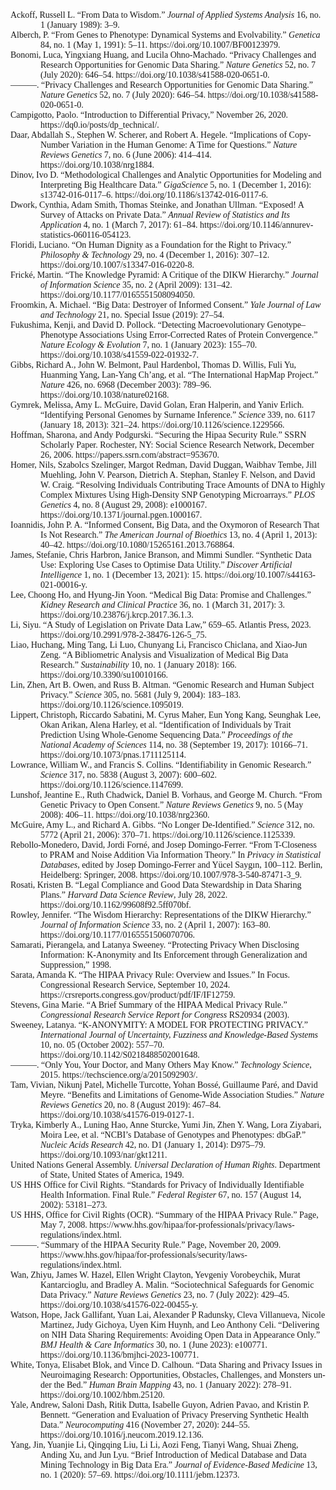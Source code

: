 <html xmlns:o="urn:schemas-microsoft-com:office:office"
xmlns:w="urn:schemas-microsoft-com:office:word"
xmlns:m="http://schemas.microsoft.com/office/2004/12/omml"
xmlns="http://www.w3.org/TR/REC-html40">

<head>
<meta http-equiv=Content-Type content="text/html; charset=utf-8">
</head>

<body lang=EN-US style='tab-interval:.5in;word-wrap:break-word;text-justify-trim:
punctuation'>

<div class=WordSection1>

<p class=MsoNormal style='margin-top:0in;margin-right:0in;margin-bottom:0in;
margin-left:.5in;text-indent:-.5in;line-height:normal;mso-pagination:none;
mso-layout-grid-align:none;text-autospace:none'><span style='font-family:"Times New Roman",serif;
mso-font-kerning:0pt'>Ackoff, Russell L. “From Data to Wisdom.” <i>Journal of
Applied Systems Analysis</i> 16, no. 1 (January 1989): 3–9.<o:p></o:p></span></p>

<p class=MsoNormal style='margin-top:0in;margin-right:0in;margin-bottom:0in;
margin-left:.5in;text-indent:-.5in;line-height:normal;mso-pagination:none;
mso-layout-grid-align:none;text-autospace:none'><span style='font-family:"Times New Roman",serif;
mso-font-kerning:0pt'>Alberch, P. “From Genes to Phenotype: Dynamical Systems
and Evolvability.” <i>Genetica</i> 84, no. 1 (May 1, 1991): 5–11.
https://doi.org/10.1007/BF00123979.<o:p></o:p></span></p>



<p class=MsoNormal style='margin-top:0in;margin-right:0in;margin-bottom:0in;
margin-left:.5in;text-indent:-.5in;line-height:normal;mso-pagination:none;
mso-layout-grid-align:none;text-autospace:none'><span style='font-family:"Times New Roman",serif;
mso-font-kerning:0pt'>Bonomi, Luca, Yingxiang Huang, and Lucila Ohno-Machado. “Privacy
Challenges and Research Opportunities for Genomic Data Sharing.” <i>Nature
Genetics</i> 52, no. 7 (July 2020): 646–54.
https://doi.org/10.1038/s41588-020-0651-0.<o:p></o:p></span></p>

<p class=MsoNormal style='margin-top:0in;margin-right:0in;margin-bottom:0in;
margin-left:.5in;text-indent:-.5in;line-height:normal;mso-pagination:none;
mso-layout-grid-align:none;text-autospace:none'><span style='font-family:"Times New Roman",serif;
mso-font-kerning:0pt'>———. “Privacy Challenges and Research Opportunities for
Genomic Data Sharing.” <i>Nature Genetics</i> 52, no. 7 (July 2020): 646–54.
https://doi.org/10.1038/s41588-020-0651-0.<o:p></o:p></span></p>

<p class=MsoNormal style='margin-top:0in;margin-right:0in;margin-bottom:0in;
margin-left:.5in;text-indent:-.5in;line-height:normal;mso-pagination:none;
mso-layout-grid-align:none;text-autospace:none'><span style='font-family:"Times New Roman",serif;
mso-font-kerning:0pt'>Campigotto, Paolo. “Introduction to Differential Privacy,”
November 26, 2020. https://dq0.io/posts/dp_technical/.<o:p></o:p></span></p>

<p class=MsoNormal style='margin-top:0in;margin-right:0in;margin-bottom:0in;
margin-left:.5in;text-indent:-.5in;line-height:normal;mso-pagination:none;
mso-layout-grid-align:none;text-autospace:none'><span style='font-family:"Times New Roman",serif;
mso-font-kerning:0pt'>Daar, Abdallah S., Stephen W. Scherer, and Robert A.
Hegele. “Implications of Copy-Number Variation in the Human Genome: A Time for
Questions.” <i>Nature Reviews Genetics</i> 7, no. 6 (June 2006): 414–414.
https://doi.org/10.1038/nrg1884.<o:p></o:p></span></p>

<p class=MsoNormal style='margin-top:0in;margin-right:0in;margin-bottom:0in;
margin-left:.5in;text-indent:-.5in;line-height:normal;mso-pagination:none;
mso-layout-grid-align:none;text-autospace:none'><span style='font-family:"Times New Roman",serif;
mso-font-kerning:0pt'>Dinov, Ivo D. “Methodological Challenges and Analytic
Opportunities for Modeling and Interpreting Big Healthcare Data.” <i>GigaScience</i>
5, no. 1 (December 1, 2016): s13742-016-0117–6.
https://doi.org/10.1186/s13742-016-0117-6.<o:p></o:p></span></p>

<p class=MsoNormal style='margin-top:0in;margin-right:0in;margin-bottom:0in;
margin-left:.5in;text-indent:-.5in;line-height:normal;mso-pagination:none;
mso-layout-grid-align:none;text-autospace:none'><span style='font-family:"Times New Roman",serif;
mso-font-kerning:0pt'>Dwork, Cynthia, Adam Smith, Thomas Steinke, and Jonathan
Ullman. “Exposed! A Survey of Attacks on Private Data.” <i>Annual Review of
Statistics and Its Application</i> 4, no. 1 (March 7, 2017): 61–84.
https://doi.org/10.1146/annurev-statistics-060116-054123.<o:p></o:p></span></p>

<p class=MsoNormal style='margin-top:0in;margin-right:0in;margin-bottom:0in;
margin-left:.5in;text-indent:-.5in;line-height:normal;mso-pagination:none;
mso-layout-grid-align:none;text-autospace:none'><span style='font-family:"Times New Roman",serif;
mso-font-kerning:0pt'>Floridi, Luciano. “On Human Dignity as a Foundation for
the Right to Privacy.” <i>Philosophy &amp; Technology</i> 29, no. 4 (December
1, 2016): 307–12. https://doi.org/10.1007/s13347-016-0220-8.<o:p></o:p></span></p>

<p class=MsoNormal style='margin-top:0in;margin-right:0in;margin-bottom:0in;
margin-left:.5in;text-indent:-.5in;line-height:normal;mso-pagination:none;
mso-layout-grid-align:none;text-autospace:none'><span style='font-family:"Times New Roman",serif;
mso-font-kerning:0pt'>Frické, Martin. “The Knowledge Pyramid: A Critique of the
DIKW Hierarchy.” <i>Journal of Information Science</i> 35, no. 2 (April 2009):
131–42. https://doi.org/10.1177/0165551508094050.<o:p></o:p></span></p>

<p class=MsoNormal style='margin-top:0in;margin-right:0in;margin-bottom:0in;
margin-left:.5in;text-indent:-.5in;line-height:normal;mso-pagination:none;
mso-layout-grid-align:none;text-autospace:none'><span style='font-family:"Times New Roman",serif;
mso-font-kerning:0pt'>Froomkin, A. Michael. “Big Data: Destroyer of Informed
Consent.” <i>Yale Journal of Law and Technology</i> 21, no. Special Issue
(2019): 27–54.<o:p></o:p></span></p>

<p class=MsoNormal style='margin-top:0in;margin-right:0in;margin-bottom:0in;
margin-left:.5in;text-indent:-.5in;line-height:normal;mso-pagination:none;
mso-layout-grid-align:none;text-autospace:none'><span style='font-family:"Times New Roman",serif;
mso-font-kerning:0pt'>Fukushima, Kenji, and David D. Pollock. “Detecting
Macroevolutionary Genotype–Phenotype Associations Using Error-Corrected Rates
of Protein Convergence.” <i>Nature Ecology &amp; Evolution</i> 7, no. 1
(January 2023): 155–70. https://doi.org/10.1038/s41559-022-01932-7.<o:p></o:p></span></p>

<p class=MsoNormal style='margin-top:0in;margin-right:0in;margin-bottom:0in;
margin-left:.5in;text-indent:-.5in;line-height:normal;mso-pagination:none;
mso-layout-grid-align:none;text-autospace:none'><span style='font-family:"Times New Roman",serif;
mso-font-kerning:0pt'>Gibbs, Richard A., John W. Belmont, Paul Hardenbol,
Thomas D. Willis, Fuli Yu, Huanming Yang, Lan-Yang Ch’ang, et al. “The
International HapMap Project.” <i>Nature</i> 426, no. 6968 (December 2003): 789–96.
https://doi.org/10.1038/nature02168.<o:p></o:p></span></p>

<p class=MsoNormal style='margin-top:0in;margin-right:0in;margin-bottom:0in;
margin-left:.5in;text-indent:-.5in;line-height:normal;mso-pagination:none;
mso-layout-grid-align:none;text-autospace:none'><span style='font-family:"Times New Roman",serif;
mso-font-kerning:0pt'>Gymrek, Melissa, Amy L. McGuire, David Golan, Eran
Halperin, and Yaniv Erlich. “Identifying Personal Genomes by Surname Inference.”
<i>Science</i> 339, no. 6117 (January 18, 2013): 321–24.
https://doi.org/10.1126/science.1229566.<o:p></o:p></span></p>

<p class=MsoNormal style='margin-top:0in;margin-right:0in;margin-bottom:0in;
margin-left:.5in;text-indent:-.5in;line-height:normal;mso-pagination:none;
mso-layout-grid-align:none;text-autospace:none'><span style='font-family:"Times New Roman",serif;
mso-font-kerning:0pt'>Hoffman, Sharona, and Andy Podgurski. “Securing the Hipaa
Security Rule.” SSRN Scholarly Paper. Rochester, NY: Social Science Research
Network, December 26, 2006. https://papers.ssrn.com/abstract=953670.<o:p></o:p></span></p>

<p class=MsoNormal style='margin-top:0in;margin-right:0in;margin-bottom:0in;
margin-left:.5in;text-indent:-.5in;line-height:normal;mso-pagination:none;
mso-layout-grid-align:none;text-autospace:none'><span style='font-family:"Times New Roman",serif;
mso-font-kerning:0pt'>Homer, Nils, Szabolcs Szelinger, Margot Redman, David
Duggan, Waibhav Tembe, Jill Muehling, John V. Pearson, Dietrich A. Stephan,
Stanley F. Nelson, and David W. Craig. “Resolving Individuals Contributing
Trace Amounts of DNA to Highly Complex Mixtures Using High-Density SNP
Genotyping Microarrays.” <i>PLOS Genetics</i> 4, no. 8 (August 29, 2008):
e1000167. https://doi.org/10.1371/journal.pgen.1000167.<o:p></o:p></span></p>

<p class=MsoNormal style='margin-top:0in;margin-right:0in;margin-bottom:0in;
margin-left:.5in;text-indent:-.5in;line-height:normal;mso-pagination:none;
mso-layout-grid-align:none;text-autospace:none'><span style='font-family:"Times New Roman",serif;
mso-font-kerning:0pt'>Ioannidis, John P. A. “Informed Consent, Big Data, and
the Oxymoron of Research That Is Not Research.” <i>The American Journal of
Bioethics</i> 13, no. 4 (April 1, 2013): 40–42.
https://doi.org/10.1080/15265161.2013.768864.<o:p></o:p></span></p>

<p class=MsoNormal style='margin-top:0in;margin-right:0in;margin-bottom:0in;
margin-left:.5in;text-indent:-.5in;line-height:normal;mso-pagination:none;
mso-layout-grid-align:none;text-autospace:none'><span style='font-family:"Times New Roman",serif;
mso-font-kerning:0pt'>James, Stefanie, Chris Harbron, Janice Branson, and Mimmi
Sundler. “Synthetic Data Use: Exploring Use Cases to Optimise Data Utility.” <i>Discover
Artificial Intelligence</i> 1, no. 1 (December 13, 2021): 15.
https://doi.org/10.1007/s44163-021-00016-y.<o:p></o:p></span></p>

<p class=MsoNormal style='margin-top:0in;margin-right:0in;margin-bottom:0in;
margin-left:.5in;text-indent:-.5in;line-height:normal;mso-pagination:none;
mso-layout-grid-align:none;text-autospace:none'><span style='font-family:"Times New Roman",serif;
mso-font-kerning:0pt'>Lee, Choong Ho, and Hyung-Jin Yoon. “Medical Big Data:
Promise and Challenges.” <i>Kidney Research and Clinical Practice</i> 36, no. 1
(March 31, 2017): 3. https://doi.org/10.23876/j.krcp.2017.36.1.3.<o:p></o:p></span></p>

<p class=MsoNormal style='margin-top:0in;margin-right:0in;margin-bottom:0in;
margin-left:.5in;text-indent:-.5in;line-height:normal;mso-pagination:none;
mso-layout-grid-align:none;text-autospace:none'><span style='font-family:"Times New Roman",serif;
mso-font-kerning:0pt'>Li, Siyu. “A Study of Legislation on Private Data Law,”
659–65. Atlantis Press, 2023. https://doi.org/10.2991/978-2-38476-126-5_75.<o:p></o:p></span></p>

<p class=MsoNormal style='margin-top:0in;margin-right:0in;margin-bottom:0in;
margin-left:.5in;text-indent:-.5in;line-height:normal;mso-pagination:none;
mso-layout-grid-align:none;text-autospace:none'><span style='font-family:"Times New Roman",serif;
mso-font-kerning:0pt'>Liao, Huchang, Ming Tang, Li Luo, Chunyang Li, Francisco
Chiclana, and Xiao-Jun Zeng. “A Bibliometric Analysis and Visualization of
Medical Big Data Research.” <i>Sustainability</i> 10, no. 1 (January 2018):
166. https://doi.org/10.3390/su10010166.<o:p></o:p></span></p>

<p class=MsoNormal style='margin-top:0in;margin-right:0in;margin-bottom:0in;
margin-left:.5in;text-indent:-.5in;line-height:normal;mso-pagination:none;
mso-layout-grid-align:none;text-autospace:none'><span style='font-family:"Times New Roman",serif;
mso-font-kerning:0pt'>Lin, Zhen, Art B. Owen, and Russ B. Altman. “Genomic
Research and Human Subject Privacy.” <i>Science</i> 305, no. 5681 (July 9,
2004): 183–183. https://doi.org/10.1126/science.1095019.<o:p></o:p></span></p>

<p class=MsoNormal style='margin-top:0in;margin-right:0in;margin-bottom:0in;
margin-left:.5in;text-indent:-.5in;line-height:normal;mso-pagination:none;
mso-layout-grid-align:none;text-autospace:none'><span style='font-family:"Times New Roman",serif;
mso-font-kerning:0pt'>Lippert, Christoph, Riccardo Sabatini, M. Cyrus Maher,
Eun Yong Kang, Seunghak Lee, Okan Arikan, Alena Harley, et al. “Identification
of Individuals by Trait Prediction Using Whole-Genome Sequencing Data.” <i>Proceedings
of the National Academy of Sciences</i> 114, no. 38 (September 19, 2017): 10166–71.
https://doi.org/10.1073/pnas.1711125114.<o:p></o:p></span></p>

<p class=MsoNormal style='margin-top:0in;margin-right:0in;margin-bottom:0in;
margin-left:.5in;text-indent:-.5in;line-height:normal;mso-pagination:none;
mso-layout-grid-align:none;text-autospace:none'><span style='font-family:"Times New Roman",serif;
mso-font-kerning:0pt'>Lowrance, William W., and Francis S. Collins. “Identifiability
in Genomic Research.” <i>Science</i> 317, no. 5838 (August 3, 2007): 600–602.
https://doi.org/10.1126/science.1147699.<o:p></o:p></span></p>

<p class=MsoNormal style='margin-top:0in;margin-right:0in;margin-bottom:0in;
margin-left:.5in;text-indent:-.5in;line-height:normal;mso-pagination:none;
mso-layout-grid-align:none;text-autospace:none'><span style='font-family:"Times New Roman",serif;
mso-font-kerning:0pt'>Lunshof, Jeantine E., Ruth Chadwick, Daniel B. Vorhaus,
and George M. Church. “From Genetic Privacy to Open Consent.” <i>Nature Reviews
Genetics</i> 9, no. 5 (May 2008): 406–11. https://doi.org/10.1038/nrg2360.<o:p></o:p></span></p>

<p class=MsoNormal style='margin-top:0in;margin-right:0in;margin-bottom:0in;
margin-left:.5in;text-indent:-.5in;line-height:normal;mso-pagination:none;
mso-layout-grid-align:none;text-autospace:none'><span style='font-family:"Times New Roman",serif;
mso-font-kerning:0pt'>McGuire, Amy L., and Richard A. Gibbs. “No Longer
De-Identified.” <i>Science</i> 312, no. 5772 (April 21, 2006): 370–71.
https://doi.org/10.1126/science.1125339.<o:p></o:p></span></p>

<p class=MsoNormal style='margin-top:0in;margin-right:0in;margin-bottom:0in;
margin-left:.5in;text-indent:-.5in;line-height:normal;mso-pagination:none;
mso-layout-grid-align:none;text-autospace:none'><span style='font-family:"Times New Roman",serif;
mso-font-kerning:0pt'>Rebollo-Monedero, David, Jordi Forné, and Josep
Domingo-Ferrer. “From T-Closeness to PRAM and Noise Addition Via Information
Theory.” In <i>Privacy in Statistical Databases</i>, edited by Josep
Domingo-Ferrer and Yücel Saygın, 100–112. Berlin, Heidelberg: Springer, 2008.
https://doi.org/10.1007/978-3-540-87471-3_9.<o:p></o:p></span></p>

<p class=MsoNormal style='margin-top:0in;margin-right:0in;margin-bottom:0in;
margin-left:.5in;text-indent:-.5in;line-height:normal;mso-pagination:none;
mso-layout-grid-align:none;text-autospace:none'><span style='font-family:"Times New Roman",serif;
mso-font-kerning:0pt'>Rosati, Kristen B. “Legal Compliance and Good Data
Stewardship in Data Sharing Plans.” <i>Harvard Data Science Review</i>, July
28, 2022. https://doi.org/10.1162/99608f92.5ff070bf.<o:p></o:p></span></p>

<p class=MsoNormal style='margin-top:0in;margin-right:0in;margin-bottom:0in;
margin-left:.5in;text-indent:-.5in;line-height:normal;mso-pagination:none;
mso-layout-grid-align:none;text-autospace:none'><span style='font-family:"Times New Roman",serif;
mso-font-kerning:0pt'>Rowley, Jennifer. “The Wisdom Hierarchy: Representations
of the DIKW Hierarchy.” <i>Journal of Information Science</i> 33, no. 2 (April
1, 2007): 163–80. https://doi.org/10.1177/0165551506070706.<o:p></o:p></span></p>

<p class=MsoNormal style='margin-top:0in;margin-right:0in;margin-bottom:0in;
margin-left:.5in;text-indent:-.5in;line-height:normal;mso-pagination:none;
mso-layout-grid-align:none;text-autospace:none'><span style='font-family:"Times New Roman",serif;
mso-font-kerning:0pt'>Samarati, Pierangela, and Latanya Sweeney. “Protecting
Privacy When Disclosing Information: K-Anonymity and Its Enforcement through
Generalization and Suppression,” 1998.<o:p></o:p></span></p>

<p class=MsoNormal style='margin-top:0in;margin-right:0in;margin-bottom:0in;
margin-left:.5in;text-indent:-.5in;line-height:normal;mso-pagination:none;
mso-layout-grid-align:none;text-autospace:none'><span style='font-family:"Times New Roman",serif;
mso-font-kerning:0pt'>Sarata, Amanda K. “The HIPAA Privacy Rule: Overview and
Issues.” In Focus. Congressional Research Service, September 10, 2024.
https://crsreports.congress.gov/product/pdf/IF/IF12759.<o:p></o:p></span></p>

<p class=MsoNormal style='margin-top:0in;margin-right:0in;margin-bottom:0in;
margin-left:.5in;text-indent:-.5in;line-height:normal;mso-pagination:none;
mso-layout-grid-align:none;text-autospace:none'><span style='font-family:"Times New Roman",serif;
mso-font-kerning:0pt'>Stevens, Gina Marie. “A Brief Summary of the HIPAA
Medical Privacy Rule.” <i>Congressional Research Service Report for Congress</i>
RS20934 (2003).<o:p></o:p></span></p>

<p class=MsoNormal style='margin-top:0in;margin-right:0in;margin-bottom:0in;
margin-left:.5in;text-indent:-.5in;line-height:normal;mso-pagination:none;
mso-layout-grid-align:none;text-autospace:none'><span style='font-family:"Times New Roman",serif;
mso-font-kerning:0pt'>Sweeney, Latanya. “K-ANONYMITY: A MODEL FOR PROTECTING
PRIVACY.” <i>International Journal of Uncertainty, Fuzziness and
Knowledge-Based Systems</i> 10, no. 05 (October 2002): 557–70.
https://doi.org/10.1142/S0218488502001648.<o:p></o:p></span></p>

<p class=MsoNormal style='margin-top:0in;margin-right:0in;margin-bottom:0in;
margin-left:.5in;text-indent:-.5in;line-height:normal;mso-pagination:none;
mso-layout-grid-align:none;text-autospace:none'><span style='font-family:"Times New Roman",serif;
mso-font-kerning:0pt'>———. “Only You, Your Doctor, and Many Others May Know.” <i>Technology
Science</i>, 2015. https://techscience.org/a/2015092903/.<o:p></o:p></span></p>

<p class=MsoNormal style='margin-top:0in;margin-right:0in;margin-bottom:0in;
margin-left:.5in;text-indent:-.5in;line-height:normal;mso-pagination:none;
mso-layout-grid-align:none;text-autospace:none'><span style='font-family:"Times New Roman",serif;
mso-font-kerning:0pt'>Tam, Vivian, Nikunj Patel, Michelle Turcotte, Yohan Bossé,
Guillaume Paré, and David Meyre. “Benefits and Limitations of Genome-Wide
Association Studies.” <i>Nature Reviews Genetics</i> 20, no. 8 (August 2019):
467–84. https://doi.org/10.1038/s41576-019-0127-1.<o:p></o:p></span></p>

<p class=MsoNormal style='margin-top:0in;margin-right:0in;margin-bottom:0in;
margin-left:.5in;text-indent:-.5in;line-height:normal;mso-pagination:none;
mso-layout-grid-align:none;text-autospace:none'><span style='font-family:"Times New Roman",serif;
mso-font-kerning:0pt'>Tryka, Kimberly A., Luning Hao, Anne Sturcke, Yumi Jin,
Zhen Y. Wang, Lora Ziyabari, Moira Lee, et al. “NCBI’s Database of Genotypes
and Phenotypes: dbGaP.” <i>Nucleic Acids Research</i> 42, no. D1 (January 1,
2014): D975–79. https://doi.org/10.1093/nar/gkt1211.<o:p></o:p></span></p>

<p class=MsoNormal style='margin-top:0in;margin-right:0in;margin-bottom:0in;
margin-left:.5in;text-indent:-.5in;line-height:normal;mso-pagination:none;
mso-layout-grid-align:none;text-autospace:none'><span style='font-family:"Times New Roman",serif;
mso-font-kerning:0pt'>United Nations General Assembly. <i>Universal
Declaration of Human Rights</i>. Department of State, United States of America,
1949.<o:p></o:p></span></p>

<p class=MsoNormal style='margin-top:0in;margin-right:0in;margin-bottom:0in;
margin-left:.5in;text-indent:-.5in;line-height:normal;mso-pagination:none;
mso-layout-grid-align:none;text-autospace:none'><span style='font-family:"Times New Roman",serif;
mso-font-kerning:0pt'>US HHS Office for Civil Rights. “Standards for Privacy of
Individually Identifiable Health Information. Final Rule.” <i>Federal Register</i>
67, no. 157 (August 14, 2002): 53181–273.<o:p></o:p></span></p>

<p class=MsoNormal style='margin-top:0in;margin-right:0in;margin-bottom:0in;
margin-left:.5in;text-indent:-.5in;line-height:normal;mso-pagination:none;
mso-layout-grid-align:none;text-autospace:none'><span style='font-family:"Times New Roman",serif;
mso-font-kerning:0pt'>US HHS, Office for Civil Rights (OCR). “Summary of the
HIPAA Privacy Rule.” Page, May 7, 2008.
https://www.hhs.gov/hipaa/for-professionals/privacy/laws-regulations/index.html.<o:p></o:p></span></p>

<p class=MsoNormal style='margin-top:0in;margin-right:0in;margin-bottom:0in;
margin-left:.5in;text-indent:-.5in;line-height:normal;mso-pagination:none;
mso-layout-grid-align:none;text-autospace:none'><span style='font-family:"Times New Roman",serif;
mso-font-kerning:0pt'>———. “Summary of the HIPAA Security Rule.” Page, November
20, 2009.
https://www.hhs.gov/hipaa/for-professionals/security/laws-regulations/index.html.<o:p></o:p></span></p>

<p class=MsoNormal style='margin-top:0in;margin-right:0in;margin-bottom:0in;
margin-left:.5in;text-indent:-.5in;line-height:normal;mso-pagination:none;
mso-layout-grid-align:none;text-autospace:none'><span style='font-family:"Times New Roman",serif;
mso-font-kerning:0pt'>Wan, Zhiyu, James W. Hazel, Ellen Wright Clayton,
Yevgeniy Vorobeychik, Murat Kantarcioglu, and Bradley A. Malin. “Sociotechnical
Safeguards for Genomic Data Privacy.” <i>Nature Reviews Genetics</i> 23, no. 7
(July 2022): 429–45. https://doi.org/10.1038/s41576-022-00455-y.<o:p></o:p></span></p>

<p class=MsoNormal style='margin-top:0in;margin-right:0in;margin-bottom:0in;
margin-left:.5in;text-indent:-.5in;line-height:normal;mso-pagination:none;
mso-layout-grid-align:none;text-autospace:none'><span style='font-family:"Times New Roman",serif;
mso-font-kerning:0pt'>Watson, Hope, Jack Gallifant, Yuan Lai, Alexander P
Radunsky, Cleva Villanueva, Nicole Martinez, Judy Gichoya, Uyen Kim Huynh, and
Leo Anthony Celi. “Delivering on NIH Data Sharing Requirements: Avoiding Open
Data in Appearance Only.” <i>BMJ Health &amp; Care Informatics</i> 30, no. 1
(June 2023): e100771. https://doi.org/10.1136/bmjhci-2023-100771.<o:p></o:p></span></p>

<p class=MsoNormal style='margin-top:0in;margin-right:0in;margin-bottom:0in;
margin-left:.5in;text-indent:-.5in;line-height:normal;mso-pagination:none;
mso-layout-grid-align:none;text-autospace:none'><span style='font-family:"Times New Roman",serif;
mso-font-kerning:0pt'>White, Tonya, Elisabet Blok, and Vince D. Calhoun. “Data
Sharing and Privacy Issues in Neuroimaging Research: Opportunities, Obstacles,
Challenges, and Monsters under the Bed.” <i>Human Brain Mapping</i> 43, no. 1
(January 2022): 278–91. https://doi.org/10.1002/hbm.25120.<o:p></o:p></span></p>

<p class=MsoNormal style='margin-top:0in;margin-right:0in;margin-bottom:0in;
margin-left:.5in;text-indent:-.5in;line-height:normal;mso-pagination:none;
mso-layout-grid-align:none;text-autospace:none'><span style='font-family:"Times New Roman",serif;
mso-font-kerning:0pt'>Yale, Andrew, Saloni Dash, Ritik Dutta, Isabelle Guyon,
Adrien Pavao, and Kristin P. Bennett. “Generation and Evaluation of Privacy
Preserving Synthetic Health Data.” <i>Neurocomputing</i> 416 (November 27,
2020): 244–55. https://doi.org/10.1016/j.neucom.2019.12.136.<o:p></o:p></span></p>

<p class=MsoNormal style='margin-top:0in;margin-right:0in;margin-bottom:0in;
margin-left:.5in;text-indent:-.5in;line-height:normal;mso-pagination:none;
mso-layout-grid-align:none;text-autospace:none'><span style='font-family:"Times New Roman",serif;
mso-font-kerning:0pt'>Yang, Jin, Yuanjie Li, Qingqing Liu, Li Li, Aozi Feng,
Tianyi Wang, Shuai Zheng, Anding Xu, and Jun Lyu. “Brief Introduction of
Medical Database and Data Mining Technology in Big Data Era.” <i>Journal of
Evidence-Based Medicine</i> 13, no. 1 (2020): 57–69.
https://doi.org/10.1111/jebm.12373.<o:p></o:p></span></p>

</div>

</body>

</html>

